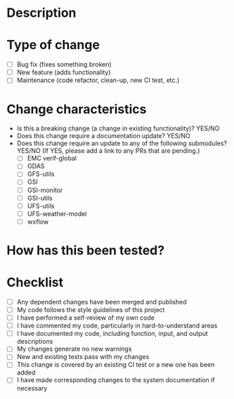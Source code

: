 <!--
  *** PLEASE READ ***

  Any PRs not following this template will be closed.

  Please delete all these comments before submitting the PR.

  Please use a short (<60 char), descriptive title for the PR title above. It should complete the sentence "If merged, this PR will _____". Capitalize the first word and do not end with a period.

  No content should appear above the "Description" header.

  If this PR is not merge-ready (e.g. it depends on other PRs not yet merged), please mark it as draft until it is ready.

  PRs should meet these guidelines:
  - Each PR should address ONE topic and have an associated issue.
  - No hard-coded paths or personal directories.
  - No temporary or backup files should be committed (including logs).
  - Any code that you disabled by being commented out should be removed or reenabled.
-->
# Description
<!-- This description will become the commit message for the PR. -->
<!--
  Solely pointing to an issue is not an adequate description!

  Please use this format for your description:

  Describe your changes. Focus on the *what* and *why*. The *how* will be evident from the changes. In particular, be sure to note any interface changes, such as command line syntax, that will need to be communicated to users.

  At the end of your description, please be sure to add the issue this PR solves using the word "Resolves". If there are any issues that are related but not yet resolved (including in other repos), you may use "Refs".

  Resolves #1234
  Refs #4321
  Refs NOAA-EMC/repo#5678
-->
<!-- For more on writing good commit messages, see https://cbea.ms/git-commit/ -->

# Type of change
- [ ] Bug fix (fixes something broken)
- [ ] New feature (adds functionality)
- [ ] Maintenance (code refactor, clean-up, new CI test, etc.)

# Change characteristics
<!-- Choose YES or NO from each of the following and delete the other -->
- Is this a breaking change (a change in existing functionality)? YES/NO
- Does this change require a documentation update? YES/NO
- Does this change require an update to any of the following submodules? YES/NO (If YES, please add a link to any PRs that are pending.)
  - [ ] EMC verif-global <!-- NOAA-EMC/EMC_verif-global#1234 -->
  - [ ] GDAS <!-- NOAA-EMC/GDASApp#1234 -->
  - [ ] GFS-utils <!-- NOAA-EMC/gfs-utils#1234 -->
  - [ ] GSI <!-- NOAA-EMC/GSI#1234 -->
  - [ ] GSI-monitor <!-- NOAA-EMC/GSI-Monitor#1234 -->
  - [ ] GSI-utils <!-- NOAA-EMC/GSI-Utils#1234 -->
  - [ ] UFS-utils <!-- ufs-community/UFS_UTILS#1234 -->
  - [ ] UFS-weather-model <!-- ufs-community/ufs-weather-model#1234 -->
  - [ ] wxflow <!-- NOAA-EMC/wxflow#1234 -->

# How has this been tested?
<!-- Please list any test you conducted, including the machine.

Example:
- Clone and build on WCOSS
- Cycled test on Orion
- Forecast-only on Hera
-->

# Checklist
- [ ] Any dependent changes have been merged and published
- [ ] My code follows the style guidelines of this project
- [ ] I have performed a self-review of my own code
- [ ] I have commented my code, particularly in hard-to-understand areas
- [ ] I have documented my code, including function, input, and output descriptions
- [ ] My changes generate no new warnings
- [ ] New and existing tests pass with my changes
- [ ] This change is covered by an existing CI test or a new one has been added
- [ ] I have made corresponding changes to the system documentation if necessary
